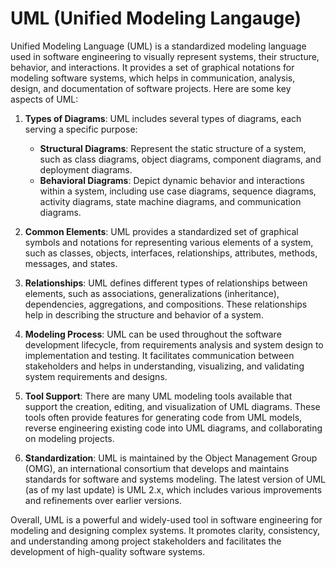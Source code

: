 # UML (Unified Modeling Langauge)

Unified Modeling Language (UML) is a standardized modeling language used in software engineering to visually represent systems, their structure, behavior, and interactions. It provides a set of graphical notations for modeling software systems, which helps in communication, analysis, design, and documentation of software projects. Here are some key aspects of UML:

1. **Types of Diagrams**: UML includes several types of diagrams, each serving a specific purpose:
   - **Structural Diagrams**: Represent the static structure of a system, such as class diagrams, object diagrams, component diagrams, and deployment diagrams.
   - **Behavioral Diagrams**: Depict dynamic behavior and interactions within a system, including use case diagrams, sequence diagrams, activity diagrams, state machine diagrams, and communication diagrams.

2. **Common Elements**: UML provides a standardized set of graphical symbols and notations for representing various elements of a system, such as classes, objects, interfaces, relationships, attributes, methods, messages, and states.

3. **Relationships**: UML defines different types of relationships between elements, such as associations, generalizations (inheritance), dependencies, aggregations, and compositions. These relationships help in describing the structure and behavior of a system.

4. **Modeling Process**: UML can be used throughout the software development lifecycle, from requirements analysis and system design to implementation and testing. It facilitates communication between stakeholders and helps in understanding, visualizing, and validating system requirements and designs.

5. **Tool Support**: There are many UML modeling tools available that support the creation, editing, and visualization of UML diagrams. These tools often provide features for generating code from UML models, reverse engineering existing code into UML diagrams, and collaborating on modeling projects.

6. **Standardization**: UML is maintained by the Object Management Group (OMG), an international consortium that develops and maintains standards for software and systems modeling. The latest version of UML (as of my last update) is UML 2.x, which includes various improvements and refinements over earlier versions.

Overall, UML is a powerful and widely-used tool in software engineering for modeling and designing complex systems. It promotes clarity, consistency, and understanding among project stakeholders and facilitates the development of high-quality software systems.